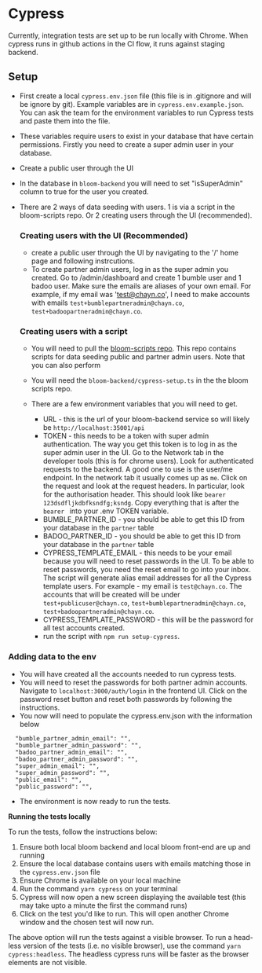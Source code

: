 # Cypress

Currently, integration tests are set up to be run locally with Chrome. When cypress runs in github actions in the CI flow, it runs against staging backend.

## Setup

- First create a local `cypress.env.json` file (this file is in .gitignore and will be ignore by git). Example variables are in `cypress.env.example.json`. You can ask the team for the environment variables to run Cypress tests and paste them into the file.
- These variables require users to exist in your database that have certain permissions. Firstly you need to create a super admin user in your database.

- Create a public user through the UI
- In the database in `bloom-backend` you will need to set "isSuperAdmin" column to true for the user you created.
- There are 2 ways of data seeding with users. 1 is via a script in the bloom-scripts repo. Or 2 creating users through the UI (recommended).

  ### Creating users with the UI (Recommended)

  - create a public user through the UI by navigating to the '/' home page and following instrcutions.
  - To create partner admin users, log in as the super admin you created. Go to /admin/dashboard and create 1 bumble user and 1 badoo user. Make sure the emails are aliases of your own email. For example, if my email was 'test@chayn.co', I need to make accounts with emails `test+bumblepartneradmin@chayn.co`, `test+badoopartneradmin@chayn.co`.
  
  ### Creating users with a script

  - You will need to pull the [bloom-scripts repo](https://github.com/chaynHQ/bloom-scripts). This repo contains scripts for data seeding public and partner admin users. Note that you can also perform
  - You will need the `bloom-backend/cypress-setup.ts` in the the bloom scripts repo.
  - There are a few environment variables that you will need to get.

    - URL - this is the url of your bloom-backend service so will likely be `http://localhost:35001/api`
    - TOKEN - this needs to be a token with super admin authentication. The way you get this token is to log in as the super admin user in the UI. Go to the Network tab in the developer tools (this is for chrome users). Look for authenticated requests to the backend. A good one to use is the user/me endpoint. In the network tab it usually comes up as `me`. Click on the request and look at the request headers. In particular, look for the authorisation header. This should look like `bearer 123dsdfljkdbfksndfg;ksndg`. Copy everything that is after the `bearer ` into your .env TOKEN variable.
    - BUMBLE_PARTNER_ID - you should be able to get this ID from your database in the `partner` table
    - BADOO_PARTNER_ID - you should be able to get this ID from your database in the `partner` table
    - CYPRESS_TEMPLATE_EMAIL - this needs to be your email because you will need to reset passwords in the UI. To be able to reset passwords, you need the reset email to go into your inbox. The script will generate alias email addresses for all the Cypress template users. For example - my email is `test@chayn.co`. The accounts that will be created will be under `test+publicuser@chayn.co`, `test+bumblepartneradmin@chayn.co`, `test+badoopartneradmin@chayn.co`.
    - CYPRESS_TEMPLATE_PASSWORD - this will be the password for all test accounts created.
    - run the script with `npm run setup-cypress`.

### Adding data to the env

- You will have created all the accounts needed to run cypress tests.
- You will need to reset the passwords for both partner admin accounts. Navigate to `localhost:3000/auth/login` in the frontend UI. Click on the password reset button and reset both passwords by following the instructions.
- You now will need to populate the cypress.env.json with the information below

```
  "bumble_partner_admin_email": "",
  "bumble_partner_admin_password": "",
  "badoo_partner_admin_email": "",
  "badoo_partner_admin_password": "",
  "super_admin_email": "",
  "super_admin_password": "",
  "public_email": "",
  "public_password": "",
```

- The environment is now ready to run the tests.

**Running the tests locally**

To run the tests, follow the instructions below:

1. Ensure both local bloom backend and local bloom front-end are up and running
2. Ensure the local database contains users with emails matching those in the `cypress.env.json` file
3. Ensure Chrome is available on your local machine
4. Run the command `yarn cypress` on your terminal
5. Cypress will now open a new screen displaying the available test (this may take upto a minute the first the command runs)
6. Click on the test you'd like to run. This will open another Chrome window and the chosen test will now run.

The above option will run the tests against a visible browser. To run a head-less version of the tests (i.e. no visible browser), use the command `yarn cypress:headless`. The headless cypress runs will be faster as the browser elements are not visible.
